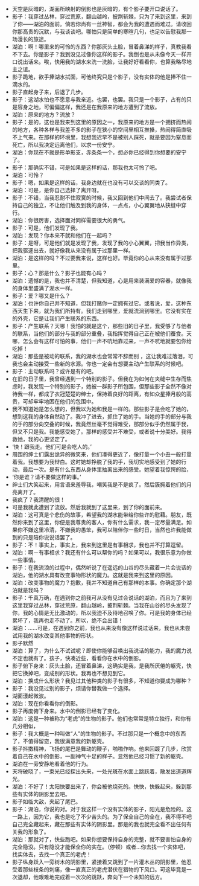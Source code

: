 - 天空是灰暗的，湖面所映射的倒影也是灰暗的，有个影子要开口说话了。
- 影子：我穿过丛林，穿过荒原，翻山越岭，披荆斩棘，只为了来到这里，来到了你——湖泊的面前。倘若你尚有一丝神智，都会为我的遭遇而难过。请收回你那高贵的沉默，与我谈谈吧。哪怕只是简单的寒暄几句，也足以告慰我那一场漫长的旅途。
- 湖泊：啊！哪里来的可怜的东西？你那灰头土脸，冒着鼻涕的样子，真教我看不下去。你是影子？我到没见过像你这样的影子。我倒也是从未像今天一样开口说出话来。唉，快用我的湖水来洗一洗脸，让我好好看看你，也算我略尽地主之谊。
- 影子跪地，欲手捧湖水拭面，可他终究只是个影子，没有实体的他是捧不住一滴水的。
- 影子直起身子来，后退了几步。
- 影子：这湖水怕也不愿意与我亲近。也罢，也罢。我只是一个影子，占有的只是容身之地，可偏偏这样，我还是在我原来的地方遭到了流放。
- 湖泊：原来的地方？流放？
- 影子：是的，这也是我来到这里的原因之一，我原来的地方是一个拥挤而热闹的地方，各种各样与我差不多的影子在狭小的空间里相互推搡，热闹得简直吸不上气来。在那样的环境里，我想我迟早不是被别人踩死，就是要因为窒息而死亡，所以我决定远离他们，以求一份安宁。
- 湖泊：你现在不就是形单影支，赤条条一个，想必你已经得到你想要的安宁了。
- 影子：那确实不错，可是如果是这样的话，那我也太可怜了吧。
- 湖泊：可怜？
- 影子：嗯，如果是这样的话，我身边就在也没有可以交谈的同类了。
- 湖泊：可是，是你自己选择了离开呀。
- 影子：不错，当我忍耐不住寂寞的时候，我又回到他们中间去了。我尝试者保持自己的独立，不让他们触及到我的身体，一点点，小心翼翼地从狭缝中穿行。
- 湖泊：你很厉害，选择面对同样需要很大的勇气。
- 影子：可是，他们发现了我。
- 湖泊：发现？你本来不就和他们在一起吗？
- 影子：是呀，可是他们就是发现了我，发现了我的小心翼翼，把我当作异类，把我驱逐出去，就好像我从来没有属于过那里一样。
- 湖泊：是这样的吗？不过要我来说，这样也好。毕竟你的心从来没有属于过那里。
- 影子：心？那是什么？影子也能有心吗？
- 湖泊：遗憾的是，我也并不清楚，但我知道，心是用来装满爱的容器，就像我的身体里盛满了湖水一样。
- 影子：爱？哪又是什么？
- 湖泊：也许你自己并不知道，但我打赌你一定拥有过它。或者说，爱，这种东西天生下来，就为我们所持有。我们走到哪里，爱就流淌到哪里。它没有实在的外壳，它是让我们产生联系的东西。
- 影子：产生联系？天哪！我怕的就是这个，那些旧的日子里，我受够了与他者的联系，当他们的部分与我的部分重叠，我指挥觉得自己正在被他们蚕食。天哪，怎么会有这样可怕的事，他们一声不吭地靠过来，一声不吭地就要包你给吃掉！
- 湖泊：那些是被动的联系，我的湖水也会常常不辞而别 ，这让我难过落泪，可我也会主动接受一些新的水源。你也一定会有想要主动产生联系的时候吧。
- 影子：主动联系吗？或许是有的吧。
- 在旧的日子里，我曾经遇到一个特别的影子。但我在为如何在夹缝中生存而焦虑时，我发现一个特别的影子，她被一群影子所包围，但那些影子全然不像对待我一样，都成了衣冠楚楚的绅士，保持着良好的距离，有如众星捧月般的高贵，可却牢牢地困在他们的包围中。
- 我不知道她是怎么想的，但我以为她和我是一样的。那些影子是会吃了她的，想到这我的身体自然动了。我冲了进去，抓住了她的手。当她的手的部分与我的手的部分向交叠的时候，我竟然丝毫不觉得难受，那部分似乎仍然属于我，但又不只是我。我能感受她了。那样的感受并不难受，或者说十分美好。我得救她，我的心更坚定了。
- ‘快！跟我走。他们可是会吃人的。’
- 周围的绅士们露出诡异的微笑来，他们凑得更近了，像打量一个小丑一般打量着我。我想要为我辩白。这时她却挣脱了我的手，我切实地感受到了她的行动，最后一次。是有什么东西从身体里抽离出来的感受。她望着我惊愕的脸，
- ‘你是谁？请不要做这样的事。’
- 绅士们大笑起来，用言语来羞辱我，嘲笑我是不是疯了。然后簇拥着他们的月亮离开了。
- 我疯了？我清醒的很！
- 可是我就此遭到了流放。然后我就到了这里来，到了你的面前来。
- 湖泊：这可真是个悲伤的故事，希望我的湖水能带给你些许的慰藉。朋友，既然你来到了这里，你便是我尊贵的客人，你有什么需求，我一定尽量满足。如果你不嫌这里冷清，不嫌我的愚笨，我可以陪伴你一些时日，当然也许我能做到的只是陪你说说话罢了。
- 影子：不！事实上，事实上，我来到这里是有事相求，我也并不打算逗留。
- 湖泊：啊－有事相求？我还有什么可以帮你的吗？如果可以，我很乐意为你做一些事情。
- 影子：在我流浪的过程中，偶然听说了在遥远的山谷的尽头藏着一片会说话的湖泊，他的湖水具有改变事物形状的魔力。这就是我来到这里的原因。
- 湖泊：改变事物的魔力？抱歉，我并不知道自己有那样的本事。你确定那个湖泊就是我吗？
- 影子：千真万确，在遇到你之前我可从没有见过会说话的湖泊，而且为了来到这里我穿过丛林，穿过荒原，翻山越岭，披荆斩棘。当我在山谷的尽头发现了你，我的心情是无比激动的，所以我迫不及待地召唤了你。可是我的身体已经累坏了，我再也走不动了。所以，绝不会出错！
- 湖泊：……可是，在遇到你之前，我也从来没有像这样说过话来，我也从未尝试用我的湖水改变其他事物的形状。
- 影子默然
- 湖泊：算了，为什么不试试呢？即使你能够召唤出我说话的能力，我的魔力说不定也就有了。孩子，快凑近些，看看你在水中的倒影。
- 影子俯下身来：灰头土脸，还冒着鼻涕，这确实是我，是我所厌倦的躯壳，快把它换掉吧，变成别的形状。我再也不想见到它。
- 湖泊：换成什么形状？我见过其他种类的影子有很多，不知道你要成为哪种？
- 影子：我没见过别的影子，烦请你替我做一个选择。
- 湖面漾起微波。
- 湖泊：现在你看看你的倒影。
- 影子再度俯下身来。水中的倒影已经有了变化。
- 湖泊：这是一种被称为“老虎”的生物的影子。他们也常常是特立独行，和你有几分相似，
- 影子：我大概是一种叫做“人”的生物的影子。不过那只是一个概念中的东西了，不值得留恋，我很满意我的新躯壳。
- 影子抖擞精神，飞扬的尾巴是舞动的鞭子，啪啪作响。他来回踱了几步，欣赏着自己在水中的倒影，一副神气十足的样子。显然他已经习惯了新的躯壳。
- 湖泊在一旁安静地看着他的行为。
- 天将破晓了，一束光已经探出头来，一处光斑在水面上跳跃着，散发出道道辉光。
- 湖泊：不好了！太阳快要出来了，你会被他烧死的。快快，快躲起来，躲到那些有实体的阴影里去吧。
- 影子如临大敌，夹起了尾巴。
- 影子：湖泊，你说的对。对于我这样一个没有实体的影子，阳光是危险的。这一路上，因为它，我也是吃了不少苦头的。为了保全自己的全在，我不得不吧自己完全藏起来，藏在那些有实体的阴影里。那是的我也就完全看不出任何有关我的形象了。
- 湖泊：那就对了，快些跑吧。如果你想要保持自身的完整，就不要害怕自身的完全隐没。只有隐没才能保全你的实在。（停顿）或者…你去找一个实体吧，找实体去，去找一个真正的老虎！
- 影子纵身跃入一旁树木的阴影里，紧接着又跳到了一片灌木丛的阴影里，他忍受着那些枝条的刺痛，像一直真正的老虎潜伏在猎物的下风口。可这毕竟是一次退却，他艰难地完成着一次次的跳跃，奔向下一个未知的远方。